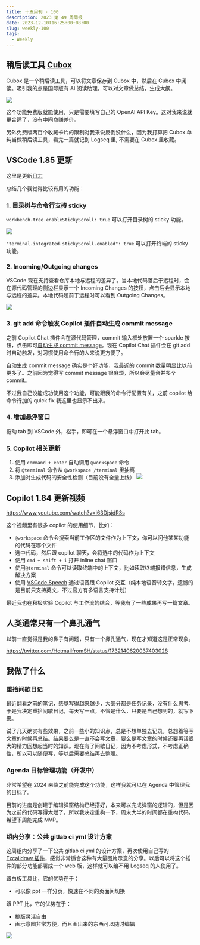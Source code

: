```yaml
---
title: 十五周刊 - 100
description: 2023 第 49 周周报
date: 2023-12-10T16:25:00+08:00
slug: weekly-100
tags:
  - Weekly
---
```




## 稍后读工具 [Cubox](https://cubox.cc/)

Cubox 是一个稍后读工具，可以将文章保存到 Cubox 中，然后在 Cubox 中阅读。吸引我的点是国际版有 AI 阅读助理，可以对文章做总结，生成大纲。

![](https://pocket.haydenhayden.com/blog/202312101639856.png?x-oss-process=image/resize,w_240,m_lfit)

这个功能免费版就能使用，只是需要填写自己的 OpenAI API Key。这对我来说就更合适了，没有中间商赚差价。

另外免费版两百个收藏卡片的限制对我来说反倒没什么，因为我打算把 Cubox 单纯当做稍后读工具，看完一篇就记到 Logseq 里, 不需要在 Cubox 里收藏。

## VSCode 1.85 更新

这里是更新[日志](https://code.visualstudio.com/updates/v1_85)

总结几个我觉得比较有用的功能：

### 1. 目录树与命令行支持 sticky

`workbench.tree.enableStickyScroll: true` 可以打开目录树的 sticky 功能。

![](https://pocket.haydenhayden.com/blog/202312101653030.gif?x-oss-process=image/resize,w_300,m_lfit)

`"terminal.integrated.stickyScroll.enabled": true` 可以打开终端的 sticky 功能。

### 2. Incoming/Outgoing changes

VSCode 现在支持查看仓库本地与远程的差异了。当本地代码落后于远程时，会在源代码管理的侧边栏显示一个 Incoming Changes 的按钮，点击后会显示本地与远程的差异。本地代码超前于远程时可以看到 Outgoing Changes。

![](https://pocket.haydenhayden.com/blog/202312101658296.png?x-oss-process=image/resize,w_1000,m_lfit)

### 3. git add 命令触发 Copilot 插件自动生成 commit message

之前 Copilot Chat 插件会在源代码管理，commit 输入框处放置一个 sparkle 按钮，点击即可[自动生成 commit message](https://code.visualstudio.com/updates/v1_84#_commit-message-generation)。现在 Copilot Chat 插件会在 git add 时自动触发，对习惯使用命令行的人来说更方便了。

自动生成 commit message 确实是个好功能，我最近的 commit 数量明显比以前更多了。之前因为觉得写 commit message 很麻烦，所以会尽量合并多个 commit。

不过我自己没能成功使用这个功能，可能跟我的命令行配置有关，之前 copilot 给命令行加的 quick fix 我这里也显示不出来。

### 4. 增加悬浮窗口

拖动 tab 到 VSCode 外，松手，即可在一个悬浮窗口中打开此 tab。

### 5. Copilot 相关更新

1. 使用 `command + enter` 自动调用 `@workspace` 命令
2. 将 `@terminal` 命令从 `@workspace /terminal` 里抽离
3. 添加对生成代码的安全性检测（目前没有全量上线）
   ![](https://pocket.haydenhayden.com/blog/202312101716838.png?x-oss-process=image/resize,w_1000,m_lfit)

## Copilot 1.84 更新视频

https://www.youtube.com/watch?v=i63DjsjdR3s

这个视频里有很多 copilot 的使用细节，比如：

- `@workspace` 命令会搜索当前工作区的文件作为上下文，你可以问他某某功能的代码在哪个文件
- 选中代码，然后跟 copilot 聊天，会将选中的代码作为上下文
- 使用 `cmd + shift + i` 打开 inline chat 窗口
- 使用`@terminal` 命令可以读取终端中的上下文，比如读取终端报错信息，生成解决方案
- 使用 [VSCode Speech](https://marketplace.visualstudio.com/items?itemName=ms-vscode.vscode-speech) 通过语音跟 Copilot 交互（纯本地语音转文字，遗憾的是目前只支持英文，不过官方有多语言支持计划）

最近我也在积极实验 Copilot 与工作流的结合，等我有了一些成果再写一篇文章。

## 人类通常只有一个鼻孔通气

以前一直觉得是我的鼻子有问题，只有一个鼻孔通气，现在才知道这是正常现象。

https://twitter.com/HotmailfromSH/status/1732140620037403028

## 我做了什么

### 重拾间歇日记

最近翻看之前的笔记，感觉写得越来越少，大部分都是任务记录，没有什么思考。于是我决定重拾间歇日记，每天写一点，不管是什么，只要是自己想到的，就写下来。

试了几天确实有些效果，之前一些小的知识点，总是不想单独去记录，总想着等写文章的时候再总结。结果要么是一直不会写文章，要么是写文章的时候还要再话很大的精力回想起当时的知识。现在有了间歇日记，因为不考虑形式，不考虑正确性，所以可以随便写，等以后需要总结再去整理。

### Agenda 目标管理功能（开发中）

非常希望在 2024 来临之前能完成这个功能，这样我就可以在 Agenda 中管理我的目标了。

目前的进度是创建于编辑弹窗结构已经搭好，本来可以完成弹窗的逻辑的，但是因为之前的代码写得太烂了，所以我决定重构一下，周末大半的时间都在重构代码。希望下周能完成 MVP。

### 组内分享：公共 gitlab ci yml 设计方案

这周组内分享了一下公共 gitlab ci yml 的设计方案，再次使用自己写的 [Excalidraw 插件](https://github.com/haydenull/logseq-plugin-excalidraw)，感觉非常适合这种有大量图片示意的分享。以后可以将这个插件的部分功能部署成一个 web 版，这样就可以给不用 Logseq 的人使用了。

跟白板工具比，它的优势在于：

- 可以像 ppt 一样分页，快速在不同的页面间切换

跟 PPT 比，它的优势在于：

- 排版灵活自由
- 画示意图非常方便，而且画出来的东西可以随时编辑

![](https://pocket.haydenhayden.com/blog/202312101749341.gif)
